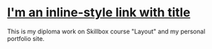 # [I'm an inline-style link with title](https://www.google.com "My personal webstie")
This is my diploma work on Skillbox course "Layout" and my personal portfolio site.
